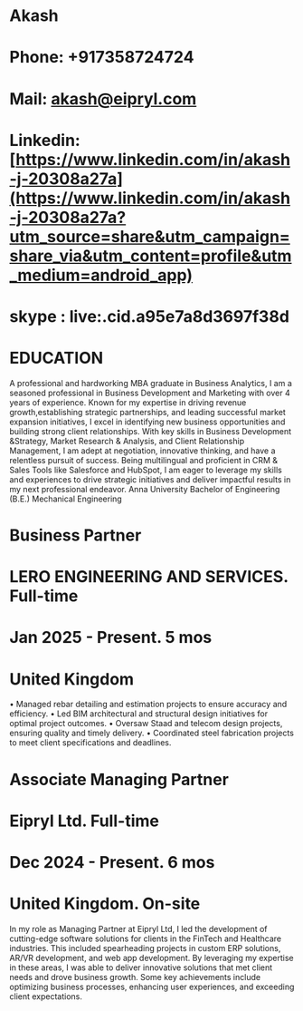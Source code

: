 # Akash
# Phone: +917358724724
# Mail: akash@eipryl.com
# Linkedin: [https://www.linkedin.com/in/akash-j-20308a27a](https://www.linkedin.com/in/akash-j-20308a27a?utm_source=share&utm_campaign=share_via&utm_content=profile&utm_medium=android_app)
# skype : live:.cid.a95e7a8d3697f38d
# EDUCATION
A professional and hardworking MBA graduate in Business Analytics, I am a seasoned professional in Business Development and Marketing with over 4 years of experience. Known for my expertise in driving revenue growth,establishing strategic partnerships, and leading successful market expansion initiatives, I excel in identifying new business opportunities and building strong client relationships. With key skills in Business Development &Strategy, Market Research & Analysis, and Client Relationship Management, I am adept at negotiation, innovative thinking, and have a relentless pursuit of success. Being multilingual and proficient in CRM & Sales Tools like Salesforce and HubSpot, I am eager to leverage my skills and experiences to drive strategic initiatives and deliver impactful results in my next professional endeavor.
Anna University
Bachelor of Engineering (B.E.) Mechanical Engineering


# Business Partner
# LERO ENGINEERING AND SERVICES. Full-time
# Jan 2025 - Present. 5 mos
# United Kingdom
• Managed rebar detailing and estimation projects to ensure accuracy and efficiency. • Led BIM architectural and structural design initiatives for optimal project outcomes. • Oversaw Staad and telecom design projects, ensuring quality and timely delivery. • Coordinated steel fabrication projects to meet client specifications and deadlines.
# Associate Managing Partner
# Eipryl Ltd. Full-time
# Dec 2024 - Present. 6 mos
# United Kingdom. On-site
In my role as Managing Partner at Eipryl Ltd, I led the development of cutting-edge software solutions for clients in the FinTech and Healthcare industries. This included spearheading projects in custom ERP solutions, AR/VR development, and web app development. By leveraging my expertise in these areas, I was able to deliver innovative solutions that met client needs and drove business growth. Some key achievements include optimizing business processes, enhancing user experiences, and exceeding client expectations.
